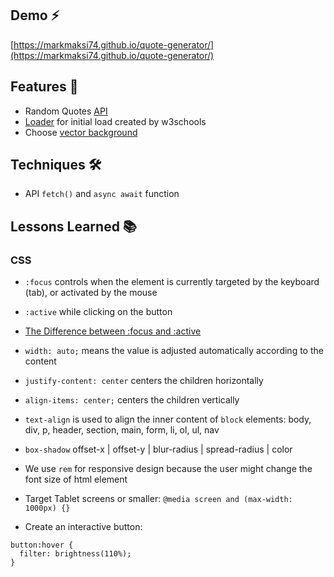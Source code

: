 ## Demo ⚡
[https://markmaksi74.github.io/quote-generator/](https://markmaksi74.github.io/quote-generator/)

## Features 🥁
- Random Quotes [API](https://type.fit/api/quotes)
- [Loader](https://www.w3schools.com/howto/howto_css_loader.asp) for initial load created by w3schools
- Choose [vector background](https://heropatterns.com/)

## Techniques 🛠
- API `fetch()` and `async await` function

## Lessons Learned 📚
### CSS
- `:focus` controls when the element is currently targeted by the keyboard (tab), or activated by the mouse

- `:active` while clicking on the button

- [The Difference between :focus and :active](https://stackoverflow.com/questions/1677990/what-is-the-difference-between-focus-and-active)

- `width: auto;` means the value is adjusted automatically according to the content

- `justify-content: center` centers the children horizontally

- `align-items: center;` centers the children vertically

- `text-align` is used to align the inner content of `block` elements: body, div, p, header, section, main, form, li, ol, ul, nav

- `box-shadow` offset-x | offset-y | blur-radius | spread-radius | color

- We use `rem` for responsive design because the user might change the font size of html element

- Target Tablet screens or smaller: `@media screen and (max-width: 1000px) {}`

- Create an interactive button:
```
button:hover {
  filter: brightness(110%);
}
```
